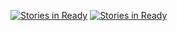 [![Stories in Ready](https://badge.waffle.io/wickdninja/iospp.png?label=ready&title=Ready)](https://waffle.io/wickdninja/iospp)
[![Stories in Ready](https://badge.waffle.io/wickdninja/iospp.png?label=ready&title=Ready)](https://waffle.io/wickdninja/iospp)
